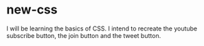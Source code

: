 # new-css

I will be learning the basics of CSS. I intend to recreate the youtube subscribe button, the join button and the tweet button. 